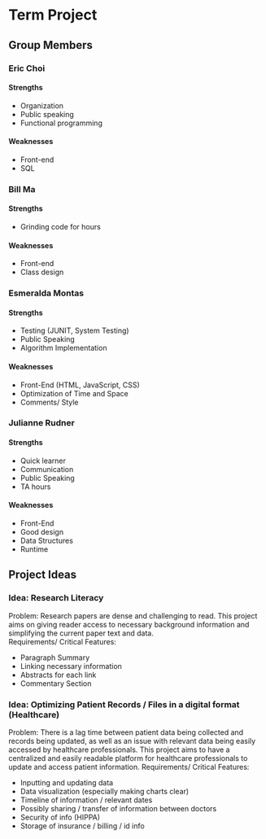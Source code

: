 # Term Project

## Group Members 
### Eric Choi 
#### Strengths
* Organization
* Public speaking
* Functional programming
#### Weaknesses
* Front-end
* SQL
### Bill Ma
#### Strengths
* Grinding code for hours
#### Weaknesses
* Front-end
* Class design
### Esmeralda Montas
#### Strengths
* Testing (JUNIT,  System Testing)
* Public Speaking
* Algorithm Implementation 
#### Weaknesses
* Front-End (HTML, JavaScript, CSS)
* Optimization of Time and Space 
* Comments/ Style 
### Julianne Rudner
#### Strengths
* Quick learner
* Communication 
* Public Speaking
* TA hours
#### Weaknesses
* Front-End
* Good design
* Data Structures
* Runtime 



## Project Ideas
### Idea: Research Literacy 
Problem: Research papers are dense and challenging to read. This project aims on giving reader access to necessary background information and simplifying the current paper text and data.  
Requirements/ Critical Features: 
* Paragraph Summary 
* Linking necessary information
* Abstracts for each link
* Commentary Section

### Idea: Optimizing Patient Records / Files in a digital format (Healthcare)
Problem: There is a lag time between patient data being collected and records being updated, as well as an issue with relevant data being easily accessed by healthcare professionals. This project aims to have a centralized and easily readable platform for healthcare professionals to update and access patient information. 
Requirements/ Critical Features: 
* Inputting and updating data
* Data visualization (especially making charts clear)
* Timeline of information / relevant dates
* Possibly sharing / transfer of information between doctors
* Security of info (HIPPA)
* Storage of insurance / billing / id info
